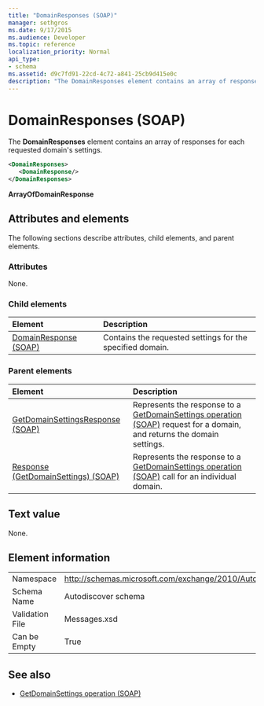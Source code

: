 ```yaml
---
title: "DomainResponses (SOAP)"
manager: sethgros
ms.date: 9/17/2015
ms.audience: Developer
ms.topic: reference
localization_priority: Normal
api_type:
- schema
ms.assetid: d9c7fd91-22cd-4c72-a841-25cb9d415e0c
description: "The DomainResponses element contains an array of responses for each requested domain's settings."
---
```


# DomainResponses (SOAP)

The **DomainResponses** element contains an array of responses for each requested domain's settings. 
  
```XML
<DomainResponses>
   <DomainResponse/>
</DomainResponses>
```

 **ArrayOfDomainResponse**
## Attributes and elements

The following sections describe attributes, child elements, and parent elements.
  
### Attributes

None.
  
### Child elements

|**Element**|**Description**|
|:-----|:-----|
|[DomainResponse (SOAP)](domainresponse-soap.md) <br/> |Contains the requested settings for the specified domain.  <br/> |
   
### Parent elements

|**Element**|**Description**|
|:-----|:-----|
|[GetDomainSettingsResponse (SOAP)](getdomainsettingsresponse-soap.md) <br/> |Represents the response to a [GetDomainSettings operation (SOAP)](getdomainsettings-operation-soap.md) request for a domain, and returns the domain settings.  <br/> |
|[Response (GetDomainSettings) (SOAP)](response-getdomainsettingssoap.md) <br/> |Represents the response to a [GetDomainSettings operation (SOAP)](getdomainsettings-operation-soap.md) call for an individual domain.  <br/> |
   
## Text value

None.
  
## Element information

|||
|:-----|:-----|
|Namespace  <br/> |http://schemas.microsoft.com/exchange/2010/Autodiscover  <br/> |
|Schema Name  <br/> |Autodiscover schema  <br/> |
|Validation File  <br/> |Messages.xsd  <br/> |
|Can be Empty  <br/> |True  <br/> |
   
## See also

- [GetDomainSettings operation (SOAP)](getdomainsettings-operation-soap.md)

